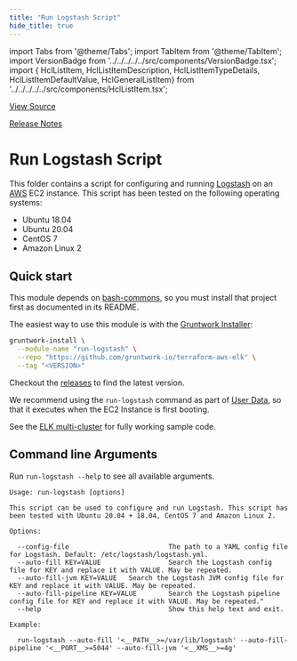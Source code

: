 ```yaml
---
title: "Run Logstash Script"
hide_title: true
---
```


import Tabs from '@theme/Tabs';
import TabItem from '@theme/TabItem';
import VersionBadge from '../../../../../src/components/VersionBadge.tsx';
import { HclListItem, HclListItemDescription, HclListItemTypeDetails, HclListItemDefaultValue, HclGeneralListItem} from '../../../../../src/components/HclListItem.tsx';

<a href="https://github.com/gruntwork-io/terraform-aws-elk/tree/master/modules%2Frun-logstash" className="link-button" title="View the source code for this module in GitHub.">View Source</a>

<a href="https://github.com/gruntwork-io/terraform-aws-elk/releases?q=" className="link-button" title="Release notes for only the service catalog versions which impacted this service.">Release Notes</a>

# Run Logstash Script

This folder contains a script for configuring and running [Logstash](https://www.elastic.co/products/logstash) on an [AWS](https://aws.amazon.com/) EC2 instance. This script has been tested on the following operating systems:

*   Ubuntu 18.04
*   Ubuntu 20.04
*   CentOS 7
*   Amazon Linux 2

## Quick start

This module depends on [bash-commons](https://github.com/gruntwork-io/bash-commons), so you must install that project
first as documented in its README.

The easiest way to use this module is with the [Gruntwork Installer](https://github.com/gruntwork-io/gruntwork-installer):

```bash
gruntwork-install \
  --module-name "run-logstash" \
  --repo "https://github.com/gruntwork-io/terraform-aws-elk" \
  --tag "<VERSION>"
```

Checkout the [releases](https://github.com/gruntwork-io/terraform-aws-elk/releases) to find the latest version.

We recommend using the `run-logstash` command as part of [User Data](http://docs.aws.amazon.com/AWSEC2/latest/UserGuide/user-data.html#user-data-shell-scripts), so that it executes when the EC2 Instance is first booting.

See the [ELK multi-cluster](https://github.com/gruntwork-io/terraform-aws-elk/tree/master/examples/elk-multi-cluster/README.md) for fully working sample code.

## Command line Arguments

Run `run-logstash --help` to see all available arguments.

```
Usage: run-logstash [options]

This script can be used to configure and run Logstash. This script has been tested with Ubuntu 20.04 + 18.04, CentOS 7 and Amazon Linux 2.

Options:

  --config-file                         The path to a YAML config file for Logstash. Default: /etc/logstash/logstash.yml.
  --auto-fill KEY=VALUE                 Search the Logstash config file for KEY and replace it with VALUE. May be repeated.
  --auto-fill-jvm KEY=VALUE   Search the Logstash JVM config file for KEY and replace it with VALUE. May be repeated.
  --auto-fill-pipeline KEY=VALUE        Search the Logstash pipeline config file for KEY and replace it with VALUE. May be repeated."
  --help                                Show this help text and exit.

Example:

  run-logstash --auto-fill '<__PATH__>=/var/lib/logstash' --auto-fill-pipeline '<__PORT__>=5044' --auto-fill-jvm '<__XMS__>=4g'
```


<!-- ##DOCS-SOURCER-START
{
  "originalSources": [
    "https://github.com/gruntwork-io/terraform-aws-elk/tree/readme.md",
    "https://github.com/gruntwork-io/terraform-aws-elk/tree/variables.tf",
    "https://github.com/gruntwork-io/terraform-aws-elk/tree/outputs.tf"
  ],
  "sourcePlugin": "module-catalog-api",
  "hash": "5a7002d60880560c6617f1ea7880b43b"
}
##DOCS-SOURCER-END -->
